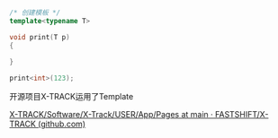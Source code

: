 ```c++

/* 创建模板 */
template<typename T>

void print(T p)
{
    
}

print<int>(123);
```



开源项目X-TRACK运用了Template

[X-TRACK/Software/X-Track/USER/App/Pages at main · FASTSHIFT/X-TRACK (github.com)](https://github.com/FASTSHIFT/X-TRACK/tree/main/Software/X-Track/USER/App/Pages)